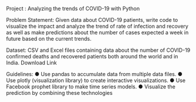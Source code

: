 Project : Analyzing the trends of COVID-19 with Python

Problem Statement:
Given data about COVID-19 patients, write code to visualize the impact and
analyze the trend of rate of infection and recovery as well as make predictions
about the number of cases expected a week in future based on the current
trends.

Dataset:
CSV and Excel files containing data about the number of COVID-19 confirmed
deaths and recovered patients both around the world and in India. Download Link

Guidelines:
● Use pandas to accumulate data from multiple data files.
● Use plotly (visualization library) to create interactive visualizations.
● Use Facebook prophet library to make time series models.
● Visualize the prediction by combining these technologies
